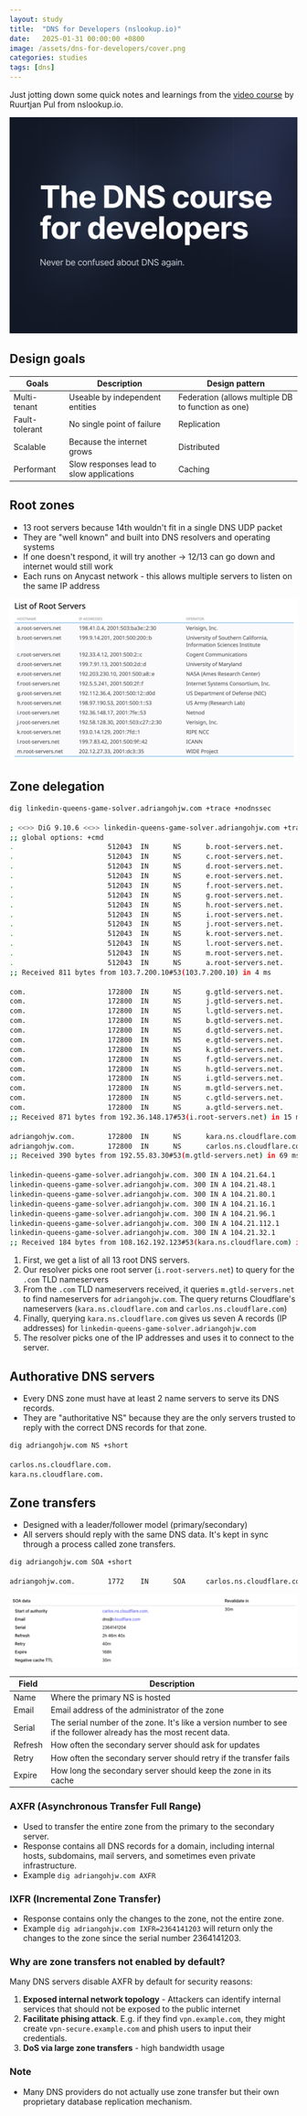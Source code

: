 ```yaml
---
layout: study
title:  "DNS for Developers (nslookup.io)"
date:   2025-01-31 00:00:00 +0800
image: /assets/dns-for-developers/cover.png
categories: studies
tags: [dns]
---
```


Just jotting down some quick notes and learnings from the [video course](https://www.nslookup.io/dns-course/) by Ruurtjan Pul from nslookup.io.

![](/assets/dns-for-developers/cover.png)

## Design goals

| Goals | Description | Design pattern |
|-------|-------------|---------------|
| Multi-tenant | Useable by independent entities | Federation (allows multiple DB to function as one) |
| Fault-tolerant | No single point of failure | Replication |
| Scalable | Because the internet grows | Distributed |
| Performant | Slow responses lead to slow applications | Caching |

## Root zones

- 13 root servers because 14th wouldn't fit in a single DNS UDP packet
- They are "well known" and built into DNS resolvers and operating systems
- If one doesn't respond, it will try another -> 12/13 can go down and internet would still work
- Each runs on Anycast network - this allows multiple servers to listen on the same IP address

![](/assets/dns-for-developers/root-servers.png)

## Zone delegation

```bash
dig linkedin-queens-game-solver.adriangohjw.com +trace +nodnssec

; <<>> DiG 9.10.6 <<>> linkedin-queens-game-solver.adriangohjw.com +trace +nodnssec
;; global options: +cmd
.                       512043  IN      NS      b.root-servers.net.
.                       512043  IN      NS      c.root-servers.net.
.                       512043  IN      NS      d.root-servers.net.
.                       512043  IN      NS      e.root-servers.net.
.                       512043  IN      NS      f.root-servers.net.
.                       512043  IN      NS      g.root-servers.net.
.                       512043  IN      NS      h.root-servers.net.
.                       512043  IN      NS      i.root-servers.net.
.                       512043  IN      NS      j.root-servers.net.
.                       512043  IN      NS      k.root-servers.net.
.                       512043  IN      NS      l.root-servers.net.
.                       512043  IN      NS      m.root-servers.net.
.                       512043  IN      NS      a.root-servers.net.
;; Received 811 bytes from 103.7.200.10#53(103.7.200.10) in 4 ms

com.                    172800  IN      NS      g.gtld-servers.net.
com.                    172800  IN      NS      j.gtld-servers.net.
com.                    172800  IN      NS      l.gtld-servers.net.
com.                    172800  IN      NS      b.gtld-servers.net.
com.                    172800  IN      NS      d.gtld-servers.net.
com.                    172800  IN      NS      e.gtld-servers.net.
com.                    172800  IN      NS      k.gtld-servers.net.
com.                    172800  IN      NS      f.gtld-servers.net.
com.                    172800  IN      NS      h.gtld-servers.net.
com.                    172800  IN      NS      i.gtld-servers.net.
com.                    172800  IN      NS      m.gtld-servers.net.
com.                    172800  IN      NS      c.gtld-servers.net.
com.                    172800  IN      NS      a.gtld-servers.net.
;; Received 871 bytes from 192.36.148.17#53(i.root-servers.net) in 15 ms

adriangohjw.com.        172800  IN      NS      kara.ns.cloudflare.com.
adriangohjw.com.        172800  IN      NS      carlos.ns.cloudflare.com.
;; Received 390 bytes from 192.55.83.30#53(m.gtld-servers.net) in 69 ms

linkedin-queens-game-solver.adriangohjw.com. 300 IN A 104.21.64.1
linkedin-queens-game-solver.adriangohjw.com. 300 IN A 104.21.48.1
linkedin-queens-game-solver.adriangohjw.com. 300 IN A 104.21.80.1
linkedin-queens-game-solver.adriangohjw.com. 300 IN A 104.21.16.1
linkedin-queens-game-solver.adriangohjw.com. 300 IN A 104.21.96.1
linkedin-queens-game-solver.adriangohjw.com. 300 IN A 104.21.112.1
linkedin-queens-game-solver.adriangohjw.com. 300 IN A 104.21.32.1
;; Received 184 bytes from 108.162.192.123#53(kara.ns.cloudflare.com) in 5 ms
```
    
1. First, we get a list of all 13 root DNS servers.
2. Our resolver picks one root server (`i.root-servers.net`) to query for the `.com` TLD nameservers
3. From the `.com` TLD nameservers received, it queries `m.gtld-servers.net` to find nameservers for `adriangohjw.com`. The query returns Cloudflare's nameservers (`kara.ns.cloudflare.com` and `carlos.ns.cloudflare.com`)
4. Finally, querying `kara.ns.cloudflare.com` gives us seven A records (IP addresses) for `linkedin-queens-game-solver.adriangohjw.com`
5. The resolver picks one of the IP addresses and uses it to connect to the server.

## Authorative DNS servers

- Every DNS zone must have at least 2 name servers to serve its DNS records.
- They are "authoritative NS" because they are the only servers trusted to reply with the correct DNS records for that zone.

```bash
dig adriangohjw.com NS +short

carlos.ns.cloudflare.com.
kara.ns.cloudflare.com.
```

## Zone transfers

- Designed with a leader/follower model (primary/secondary)
- All servers should reply with the same DNS data. It's kept in sync through a process called zone transfers.

```bash
dig adriangohjw.com SOA +short

adriangohjw.com.        1772    IN      SOA     carlos.ns.cloudflare.com. dns.cloudflare.com. 2364141204 10000 2400 604800 1800
```

![](/assets/dns-for-developers/soa-record-adriangohjw.png)

| Field | Description |
|-------|-------------|
| Name | Where the primary NS is hosted |
| Email | Email address of the administrator of the zone |
| Serial | The serial number of the zone. It's like a version number to see if the follower already has the most recent data. |
| Refresh | How often the secondary server should ask for updates |
| Retry | How often the secondary server should retry if the transfer fails |
| Expire | How long the secondary server should keep the zone in its cache |

### AXFR (Asynchronous Transfer Full Range)

- Used to transfer the entire zone from the primary to the secondary server.
- Response contains all DNS records for a domain, including internal hosts, subdomains, mail servers, and sometimes even private infrastructure.
- Example `dig adriangohjw.com AXFR`

### IXFR (Incremental Zone Transfer)

- Response contains only the changes to the zone, not the entire zone.
- Example `dig adriangohjw.com IXFR=2364141203` will return only the changes to the zone since the serial number 2364141203.

### Why are zone transfers not enabled by default?

Many DNS servers disable AXFR by default for security reasons:
1. <b>Exposed internal network topology</b> - Attackers can identify internal services that should not be exposed to the public internet
2. <b>Facilitate phising attack</b>. E.g. if they find `vpn.example.com`, they might create `vpn-secure.example.com` and phish users to input their credentials.
3. <b>DoS via large zone transfers</b> - high bandwidth usage

### Note

- Many DNS providers do not actually use zone transfer but their own proprietary database replication mechanism.
